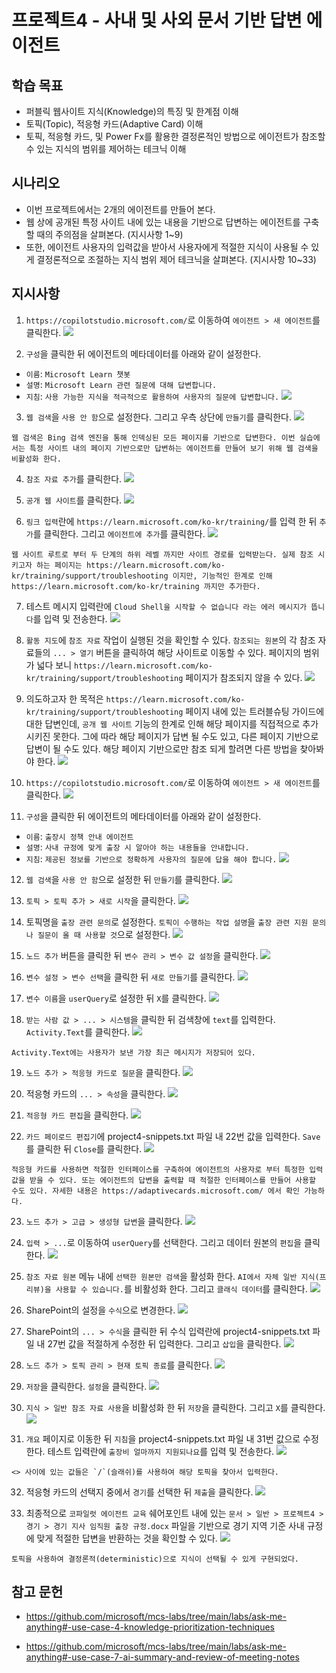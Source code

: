 # 프로젝트4 - 사내 및 사외 문서 기반 답변 에이전트

## 학습 목표
- 퍼블릭 웹사이트 지식(Knowledge)의 특징 및 한계점 이해
- 토픽(Topic), 적응형 카드(Adaptive Card) 이해
- 토픽, 적응형 카드, 및 Power Fx를 활용한 결정론적인 방법으로 에이전트가 참조할 수 있는 지식의 범위를 제어하는 테크닉 이해

## 시나리오
- 이번 프로젝트에서는 2개의 에이전트를 만들어 본다. 
- 웹 상에 공개된 특정 사이트 내에 있는 내용을 기반으로 답변하는 에이전트를 구축할 때의 주의점을 살펴본다. (지시사항 1~9)
- 또한, 에이전트 사용자의 입력값을 받아서 사용자에게 적절한 지식이 사용될 수 있게 결정론적으로 조절하는 지식 범위 제어 테크닉을 살펴본다. (지시사항 10~33)

## 지시사항

1. `https://copilotstudio.microsoft.com/`로 이동하여 `에이전트 > 새 에이전트`를 클릭한다.
![](../imgs/04-advanced-knowledge-technique/01.PNG)

2. `구성`을 클릭한 뒤 에이전트의 메타데이터를 아래와 같이 설정한다.
- `이름`: `Microsoft Learn 챗봇`
- `설명`: `Microsoft Learn 관련 질문에 대해 답변합니다.`
- `지침`: `사용 가능한 지식을 적극적으로 활용하여 사용자의 질문에 답변합니다.`
![](../imgs/04-advanced-knowledge-technique/02.PNG)

3. `웹 검색`을 `사용 안 함`으로 설정한다. 그리고 우측 상단에 `만들기`를 클릭한다.
![](../imgs/04-advanced-knowledge-technique/03.PNG)

```{Note}
웹 검색은 Bing 검색 엔진을 통해 인덱싱된 모든 페이지를 기반으로 답변한다. 이번 실습에서는 특정 사이트 내의 페이지 기반으로만 답변하는 에이전트를 만들어 보기 위해 웹 검색을 비활성화 한다.
```

4. `참조 자료 추가`를 클릭한다.
![](../imgs/04-advanced-knowledge-technique/04.PNG)

5. `공개 웹 사이트`를 클릭한다.
![](../imgs/04-advanced-knowledge-technique/05.PNG)

6. `링크 입력`란에 `https://learn.microsoft.com/ko-kr/training/`를 입력 한 뒤 `추가`를 클릭한다. 그리고 `에이전트에 추가`를 클릭한다.
![](../imgs/04-advanced-knowledge-technique/06.PNG)

```{Note}
웹 사이트 루트로 부터 두 단계의 하위 레벨 까지만 사이트 경로를 입력받는다. 실제 참조 시키고자 하는 페이지는 https://learn.microsoft.com/ko-kr/training/support/troubleshooting 이지만, 기능적인 한계로 인해 https://learn.microsoft.com/ko-kr/training 까지만 추가한다.
```

7. 테스트 메시지 입력란에 `Cloud Shell을 시작할 수 없습니다 라는 에러 메시지가 뜹니다`를 입력 및 전송한다.
![](../imgs/04-advanced-knowledge-technique/07.PNG)

8. `활동 지도`에 `참조 자료` 작업이 실행된 것을 확인할 수 있다. `참조되는 원본`의 각 참조 자료들의 `... > 열기` 버튼을 클릭하여 해당 사이트로 이동할 수 있다. 페이지의 범위가 넓다 보니 `https://learn.microsoft.com/ko-kr/training/support/troubleshooting` 페이지가 참조되지 않을 수 있다.
![](../imgs/04-advanced-knowledge-technique/08.PNG)

9. 의도하고자 한 목적은 `https://learn.microsoft.com/ko-kr/training/support/troubleshooting` 페이지 내에 있는 트러블슈팅 가이드에 대한 답변인데, `공개 웹 사이트` 기능의 한계로 인해 해당 페이지를 직접적으로 추가 시키진 못한다. 그에 따라 해당 페이지가 답변 될 수도 있고, 다른 페이지 기반으로 답변이 될 수도 있다. 해당 페이지 기반으로만 참조 되게 할려면 다른 방법을 찾아봐야 한다.
![](../imgs/04-advanced-knowledge-technique/09.PNG)

10. `https://copilotstudio.microsoft.com/`로 이동하여 `에이전트 > 새 에이전트`를 클릭한다.
![](../imgs/04-advanced-knowledge-technique/10.PNG)

11. `구성`을 클릭한 뒤 에이전트의 메타데이터를 아래와 같이 설정한다.
- `이름`: `출장시 정책 안내 에이전트`
- `설명`: `사내 규정에 맞게 출장 시 알아야 하는 내용들을 안내합니다.`
- `지침`: `제공된 정보를 기반으로 정확하게 사용자의 질문에 답을 해야 합니다.`
![](../imgs/04-advanced-knowledge-technique/11.PNG)

12. `웹 검색`을 `사용 안 함`으로 설정한 뒤 `만들기`를 클릭한다.
![](../imgs/04-advanced-knowledge-technique/12.PNG)

13. `토픽 > 토픽 추가 > 새로 시작`을 클릭한다.
![](../imgs/04-advanced-knowledge-technique/13.PNG)

14. 토픽명을 `출장 관련 문의`로 설정한다. `토픽이 수행하는 작업 설명`을 `출장 관련 지원 문의나 질문이 올 때 사용할 것`으로 설정한다.
![](../imgs/04-advanced-knowledge-technique/14.PNG)

15. `노드 추가` 버튼을 클릭한 뒤 `변수 관리 > 변수 값 설정`을 클릭한다.
![](../imgs/04-advanced-knowledge-technique/15.PNG)

16. `변수 설정 > 변수 선택`을 클릭한 뒤 `새로 만들기`를 클릭한다.
![](../imgs/04-advanced-knowledge-technique/16.PNG)

17. `변수 이름`을 `userQuery`로 설정한 뒤 `X`를 클릭한다.
![](../imgs/04-advanced-knowledge-technique/17.PNG)

18. `받는 사람 값 > ... > 시스템`을 클릭한 뒤 검색창에 `text`를 입력한다. `Activity.Text`를 클릭한다.
![](../imgs/04-advanced-knowledge-technique/18.PNG)

```{Note}
Activity.Text에는 사용자가 보낸 가장 최근 메시지가 저장되어 있다.
```

19. `노드 추가 > 적응형 카드로 질문`을 클릭한다.
![](../imgs/04-advanced-knowledge-technique/19.PNG)

20. 적응형 카드의 `... > 속성`을 클릭한다.
![](../imgs/04-advanced-knowledge-technique/20.PNG)

21. `적응형 카드 편집`을 클릭한다.
![](../imgs/04-advanced-knowledge-technique/21.PNG)

22. `카드 페이로드 편집기`에 project4-snippets.txt 파일 내 22번 값을 입력한다. `Save`를 클릭한 뒤 `Close`를 클릭한다.
![](../imgs/04-advanced-knowledge-technique/22.PNG)

```{Note}
적응형 카드를 사용하면 적절한 인터페이스를 구축하여 에이전트의 사용자로 부터 특정한 입력 값을 받을 수 있다. 또는 에이전트의 답변을 출력할 때 적절한 인터페이스를 만들어 사용할 수도 있다. 자세한 내용은 https://adaptivecards.microsoft.com/ 에서 확인 가능하다.
```

23. `노드 추가 > 고급 > 생성형 답변`을 클릭한다.
![](../imgs/04-advanced-knowledge-technique/23.PNG)

24. `입력 > ...`로 이동하여 `userQuery`를 선택한다. 그리고 데이터 원본의 `편집`을 클릭한다.
![](../imgs/04-advanced-knowledge-technique/24.PNG)

25. `참조 자료 원본` 메뉴 내에 `선택한 원본만 검색`을 활성화 한다. `AI에서 자체 일반 지식(프리뷰)을 사용할 수 있습니다.`를 비활성화 한다. 그리고 `클래식 데이터`를 클릭한다.
![](../imgs/04-advanced-knowledge-technique/25.PNG)

26. SharePoint의 설정을 `수식`으로 변경한다.
![](../imgs/04-advanced-knowledge-technique/26.PNG)

27. SharePoint의 `... > 수식`을 클릭한 뒤 수식 입력란에 project4-snippets.txt 파일 내 27번 값을 적절하게 수정한 뒤 입력한다. 그리고 `삽입`을 클릭한다.
![](../imgs/04-advanced-knowledge-technique/27.PNG)

28. `노드 추가 > 토픽 관리 > 현재 토픽 종료`를 클릭한다.
![](../imgs/04-advanced-knowledge-technique/28.PNG)

29. `저장`을 클릭한다. `설정`을 클릭한다.
![](../imgs/04-advanced-knowledge-technique/29.PNG)

30. `지식 > 일반 참조 자료 사용`을 비활성화 한 뒤 `저장`을 클릭한다. 그리고 `X`를 클릭한다.
![](../imgs/04-advanced-knowledge-technique/30.PNG)

31. `개요` 페이지로 이동한 뒤 `지침`을 project4-snippets.txt 파일 내 31번 값으로 수정한다. 테스트 입력란에 `출장비 얼마까지 지원되나요`를 입력 및 전송한다.
![](../imgs/04-advanced-knowledge-technique/31.PNG)

```{Note}
<> 사이에 있는 값들은 `/`(슬래쉬)를 사용하여 해당 토픽을 찾아서 입력한다.
```

32. 적응형 카드의 선택지 중에서 `경기`를 선택한 뒤 `제출`을 클릭한다.
![](../imgs/04-advanced-knowledge-technique/32.PNG)

33. 최종적으로 `코파일럿 에이전트 교육` 쉐어포인트 내에 있는 `문서 > 일반 > 프로젝트4 > 경기 > 경기 지사 임직원 출장 규정.docx` 파일을 기반으로 경기 지역 기준 사내 규정에 맞게 적절한 답변을 반환하는 것을 확인할 수 있다.
![](../imgs/04-advanced-knowledge-technique/33.PNG)

```{Note}
토픽을 사용하여 결정론적(deterministic)으로 지식이 선택될 수 있게 구현되었다.
```

## 참고 문헌
- https://github.com/microsoft/mcs-labs/tree/main/labs/ask-me-anything#-use-case-4-knowledge-prioritization-techniques 

- https://github.com/microsoft/mcs-labs/tree/main/labs/ask-me-anything#-use-case-7-ai-summary-and-review-of-meeting-notes 
